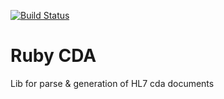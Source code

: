 [![Build Status](https://travis-ci.org/hospital-systems/ruby-cda.svg?branch=master)](https://travis-ci.org/hospital-systems/ruby-cda)

Ruby CDA
========

Lib for parse & generation of HL7 cda documents
